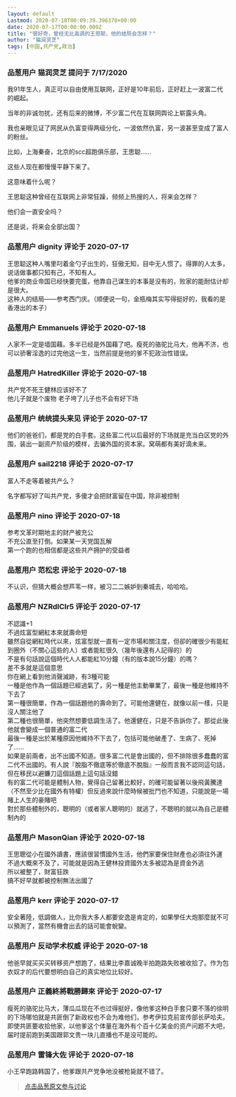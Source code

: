 ```yaml
---
layout: default
Lastmod: 2020-07-18T00:09:39.396370+00:00
date: 2020-07-17T00:00:00.000Z
title: "很好奇，曾经无比高调的王思聪，他的结局会怎样？"
author: "猫润灵芝"
tags: [中国,共产党,政治]
---
```



### 品葱用户 **猫润灵芝** 提问于 7/17/2020
    
我91年生人，真正可以自由使用互联网，正好是10年前后，正好赶上一波富二代的崛起。  
  
当年的非诚勿扰，还有后来的微博，不少富二代在互联网舆论上崭露头角。  
  
我也亲眼见证了网民从仇富变得两级分化，一波依然仇富，另一波甚至变成了富人的粉丝。  
  
比如，上海秦奋，北京的scc超跑俱乐部，王思聪……  
  
这些人现在都慢慢平静下来了。  
  
这意味着什么呢？  
  
王思聪这种曾经在互联网上非常狂躁，频频上热搜的人，将来会怎样？  
  
他们会一直安全吗？  
  
还是说，将来会全部出国？
    
                

### 品葱用户 **dignity** 评论于 2020-07-17
        
王思聪这种人嘴里叼着金勺子出生的，狂傲无知，目中无人惯了。得罪的人太多，说话做事都只知有己，不知有人。  
他爹的商业帝国已经快要完蛋，他靠自己谋生的本事是没有的，败家的能耐估计却是很大。  
这种人的结局——参考西门庆。（顺便说一句，金瓶梅其实写得挺好的，我看的是香港出的本子）
        
                

### 品葱用户 **Emmanuels** 评论于 2020-07-18
        
人家不一定是墙国藉。多半已经是外国藉了吧。瘦死的骆驼比马大，他再不济，也可以骄奢淫逸的过完他这一生，当然前提是他的爹不犯政治性错误。
        
                

### 品葱用户 **HatredKiller** 评论于 2020-07-18
        
共产党不死王健林应该好不了  
他儿子就是个废物 老子垮了儿子也不会有好下场
        
                

### 品葱用户 **统统提头来见** 评论于 2020-07-17
        
他们的爸爸们，都是党的白手套。这些富二代以后最好的下场就是充当白区党的外围，装出一副资产阶级的模样，去骗外国的资本家。窝萌都有美好滴未来。
        
                

### 品葱用户 **sail2218** 评论于 2020-07-17
        
富人不走等着被共产么？  
  
  
名字都写好了叫共产党，多傻才会把财富留在中国，除非被控制
        
                

### 品葱用户 **nino** 评论于 2020-07-18
        
参考文革时期地主的财产被充公  
不充公直至打倒。如果某一天党国瓦解  
第一个跑的也相信都是这些共产拥护的受益者
        
                

### 品葱用户 **范松忠** 评论于 2020-07-18
        
不认识，但猜大概会想芦苇一样，被习二二嫉妒到秦城去，哈哈哈。
        
                

### 品葱用户 **NZRdlClr5** 评论于 2020-07-17
        
不認識+1  
不過炫富型網紅本來就壽命短  
雖然自從網紅時代以來，炫富型就一直有一定市場和關注度，但卻的確很少有能紅到圈外（不關心這些的人）或者能紅很久（幾年後還有人記得的）的  
不是有句話說這個時代人人都能紅10分鐘（有的版本說15分鐘）的嗎？  
差不多就是這個意思  
你在網上看到他消聲滅跡，有3種可能  
一種是他作為一個話題已經過氣了，另一種是他主動畢業了，最後一種是他維持不下去了  
第一種很簡單，作為一個話題他的壽命到了。可能他還健在，就像以前一樣，只是沒人關注他了  
第二種也很簡單，他突然想要低調生活了。他還健在，只是不告訴你了。那從此後他就會變成一個普通的富二代  
最後一種是出於某種原因他維持不下去了，包括可能他破產了、生病了、死掉了……  
如果是前兩者，出不出國不知道。很多富二代是會出國的，但不排除很多蠢蠢的富二代不出國的。有人說『脫脂不徹底等於徹底不脫脂』一般而言我不認同這句話，但在移民以避鐮刀這個話題上這句話沒錯  
有的富二代可能是體制人物，覺得自己留著比較好，的確可能留著以後飛黃騰達（不然至少比在國外有特權）但反過來說什麼時候被批鬥也不知道，只能說是一場賭上人生的豪賭吧  
對於那些體制外的，聰明的（或者家人聰明的）就逃了，不聰明的就以為自己是體制內的
        
                

### 品葱用户 **MasonQian** 评论于 2020-07-18
        
王思聰從小在國外讀書，應該很習慣國外生活，他們家要保住財產也必須往外運  
不過大概來不及了，可能就是因為王健林投資國外太多被認為是資金外逃  
所以被整了，財富狂跌  
搞不好早就都被控制無法出國了
        
                

### 品葱用户 **kerr** 评论于 2020-07-17
        
安全著陸，低調做人，比你我大多人都要安逸是肯定的，如果學任大炮那麼就不可以預測了，當然有機會出去的話可能會蛻變。
        
                

### 品葱用户 **反动学术权威** 评论于 2020-07-18
        
他爸早就买买买转移资产想跑了，结果比李嘉诚晚半拍跑路失败被收拾了。作为包衣奴才的后代要想明白自己的真实地位比较好。
        
                

### 品葱用户 **正義終將戰勝歸來** 评论于 2020-07-17
        
瘦死的骆驼比马大，薄瓜瓜现在不也过得挺好，像他爹这种白手套只要不落的徐明的下场哪怕就是共匪倒了新政权也不会为难他们，参考伊拉克前宣传部长萨哈夫。即使共匪要收拾他家，以他爹这个体量在海外有个百十亿美金的资产问题不大吧，届时提前跑到美国跟郭文贵一块儿直播也不是没可能的。
        
                

### 品葱用户 **雷锋大佐** 评论于 2020-07-18
        
小王早跑路韩国了，他爹跟共产党争地没被枪毙就不错了。
        
                





> [点击品葱原文参与讨论](https://pincong.rocks/question/28637)

